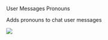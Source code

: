 User Messages Pronouns

Adds pronouns to chat user messages

![](https://github.com/user-attachments/assets/34dc373d-faf4-4420-b49b-08b2647baa3b)


